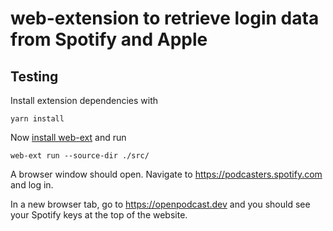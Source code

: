 # web-extension to retrieve login data from Spotify and Apple

## Testing

Install extension dependencies with 

```
yarn install
```

Now [install web-ext][webext] and run

```
web-ext run --source-dir ./src/
```

A browser window should open.
Navigate to <https://podcasters.spotify.com> and log in.

In a new browser tab, go to <https://openpodcast.dev> and you should see your Spotify keys at the top of the website.

[webext]: https://github.com/mozilla/web-ext
